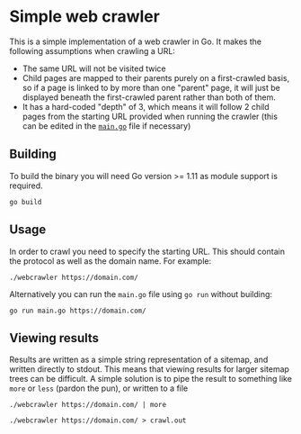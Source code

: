 # Simple web crawler

This is a simple implementation of a web crawler in Go. It makes the following assumptions
when crawling a URL:

* The same URL will not be visited twice
* Child pages are mapped to their parents purely on a first-crawled basis, so if a page is
linked to by more than one "parent" page, it will just be displayed beneath the first-crawled
parent rather than both of them.
* It has a hard-coded "depth" of 3, which means it will follow 2 child pages from the starting
URL provided when running the crawler (this can be edited in the [`main.go`](main.go) file if
necessary)

## Building

To build the binary you will need Go version >= 1.11 as module support is required.

    go build

## Usage

In order to crawl you need to specify the starting URL. This should contain the protocol as well
as the domain name. For example:

    ./webcrawler https://domain.com/

Alternatively you can run the `main.go` file using `go run` without building:

    go run main.go https://domain.com/

## Viewing results

Results are written as a simple string representation of a sitemap, and written directly to stdout. This
means that viewing results for larger sitemap trees can be difficult. A simple solution is to pipe the result
to something like `more` or `less` (pardon the pun), or written to a file

    ./webcrawler https://domain.com/ | more

    ./webcrawler https://domain.com/ > crawl.out
